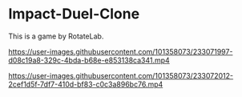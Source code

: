 # Impact-Duel-Clone
This is a game by RotateLab.


https://user-images.githubusercontent.com/101358073/233071997-d08c19a8-329c-4bda-b68e-e853138ca341.mp4



https://user-images.githubusercontent.com/101358073/233072012-2cef1d5f-7df7-410d-bf83-c0c3a896bc76.mp4

